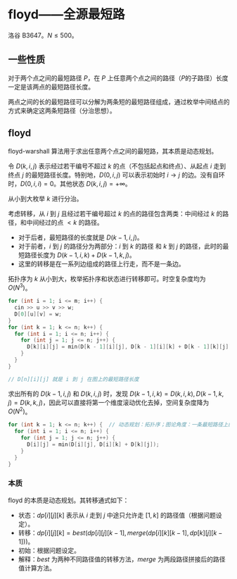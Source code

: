 # floyd——全源最短路

洛谷 B3647。$N \le 500$。

## 一些性质

对于两个点之间的最短路径 $P$，在 $P$ 上任意两个点之间的路径（$P$​ 的子路径）长度一定是该两点的最短路径长度。

两点之间的长的最短路径可以分解为两条短的最短路径组成，通过枚举中间结点的方式来确定这两条短路径（分治思想）。

## floyd

floyd-warshall 算法用于求出任意两个点之间的最短路，其本质是动态规划。

令 $D(k, i, j)$ 表示经过若干编号不超过 $k$ 的点（不包括起点和终点）、从起点 $i$ 走到终点 $j$ 的最短路径长度。特别地，$D(0, i, j)$ 可以表示初始时 $i \to j$ 的边。没有自环时，$D(0, i, i) = 0$。其他状态 $D(k, i, j) = + \infty$。

从小到大枚举 $k$ 进行分治。

考虑转移，从 $i$ 到 $j$ 且经过若干编号超过 $k$ 的点的路径包含两类：中间经过 $k$ 的路径，和中间经过的点 $< k$ 的路径。

- 对于后者，最短路径的长度就是 $D(k - 1, i, j)$。
- 对于前者，$i$ 到 $j$ 的路径分为两部分：$i$ 到 $k$ 的路径 和 $k$ 到 $j$ 的路径，此时的最短路径长度为 $D(k - 1, i, k) + D(k - 1, k, j)$​。
- 这里的转移是在一系列边组成的路径上行走，而不是一条边。

拓扑序为 $k$ 从小到大，枚举拓扑序和状态进行转移即可。时空复杂度均为 $O(N^3)$。

```cpp
for (int i = 1; i <= m; i++) {
  cin >> u >> v >> w;
  D[0][u][v] = w;
}
for (int k = 1; k <= n; k++) {
  for (int i = 1; i <= n; i++) {
    for (int j = 1; j <= n; j++) {
      D[k][i][j] = min(D[k - 1][i][j], D[k - 1][i][k] + D[k - 1][k][j]);
    }
  }
}

// D[n][i][j] 就是 i 到 j 在图上的最短路径长度
```

求出所有的 $D(k - 1, i, j)$ 和 $D(k, i, j)$ 时，发现 $D(k - 1, i, k) = D(k, i, k), D(k - 1, k, j) = D(k, k, j)$，因此可以直接将第一个维度滚动优化去掉，空间复杂度降为 $O(N^2)$。

```cpp
for (int k = 1; k <= n; k++) {  // 动态规划：拓扑序；图论角度：一条最短路径上的中间点。
  for (int i = 1; i <= n; i++) {
    for (int j = 1; j <= n; j++) {
      D[i][j] = min(D[i][j], D[i][k] + D[k][j]);
    }
  }
}
```

### 本质

floyd 的本质是动态规划。其转移通式如下：

- 状态：$dp[i][j][k]$ 表示从 $i$ 走到 $j$ 中途只允许走 $[1,k]$ 的路径值（根据问题设定）。
- 转移：$dp[i][j][k] = best(dp[i][j][k - 1],merge(dp[i][k][k - 1],dp[k][j][k - 1]))$。
- 初始：根据问题设定。
- 解释：$best$ 为两种不同路径值的转移方法，$merge$ 为两段路径拼接后的路径值计算方法。